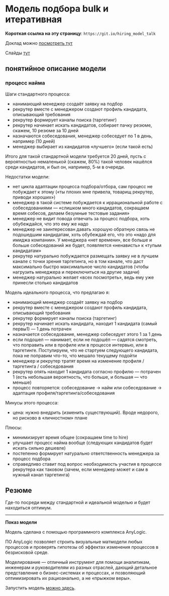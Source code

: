 # Модель подбора bulk и итеративная

**Короткая ссылка на эту страницу**: `https://git.io/hiring_model_talk`

Доклад можно [посмотреть тут](https://www.youtube.com/watch?v=CuBmbnGeC6M)

Слайды [тут](hiring-bulk-vs-iterations.key)


## понятийное описание модели

### процесс найма

Шаги стандартного процесса:
- нанимающий менеджер создаёт заявку на подбор
- рекрутер вместе с менеджером создают профиль кандидата, описывающий требования
- рекрутер формирует каналы поиска (таргетинг)
- рекрутер начинает искать кандидатов, собирает пачку резюме, скажем, 10 резюме за 10 дней
- назначаются собеседования, менеджер собеседует по 1 в день, например (10 дней)
- менеджер выбирает из кандидатов «лучшего» (если такой есть)

Итого для такой стандартной модели требуется 20 дней, пусть с вероятностью немаленькой (скажем, 80%) такой человек нашёлся среди кандидатов, и был он, например, 5-м в очереди.

Недостатки модели:
- нет цикла адаптации процесса подбора/отбора, сам процесс не побуждает к этому («ты плохих мне привела, товарищ рекрутер, приводи хороших»)
- менеджер в такой системе побуждается к иррациональной работе с собеседованиями — «слишком много кандидатов, сокращаем время собесов, делаем безумные тестовые задания»
- менеджер не видит повода отвечать за процесс подбора, хоть обубеждайся, что это ему же надо
- менеджер не заинтересован давать хорошую обратную связь не подошедшим кандидатам, хоть обубеждай его, что это «надо для имиджа компании». У менеджера «нет времени», все больше и больше собеседований же будет, появляется «ненависть» к «тупым кандидатам»
- рекрутер натурально побуждается размещать заявку не в лучшем канале с точки зрения таргетинга, но в том канале, что даст максимально быстро максимальное число кандидатов (чтобы нагрузить менеджера и переключиться на другие задачи)
- менеджер натурально желает «всех посмотреть», ведь ему уже принесли столько кандидатов

Модель идеального процесса, что предлагаю я:
- нанимающий менеджер создаёт заявку на подбор
- рекрутер вместе с менеджером создают профиль кандидата, описывающий требования
- рекрутер формирует каналы поиска (таргетинг)
- рекрутер начинает искать кандидата, находит 1 кандидата (самый первы1) — 1 день потрачен
- назначается собеседование, менеджер собеседует этого 1 за 1 день
- если подошел — нанимает, если не подошёл — садятся смотреть, что поправить или в профиле или в процессе интервью, или в таргетинге. Постулируем, что не стартуем следующего кандидата, пока не поправим что-то, что мешало текущему подойти
- менеджер и рекрутер тратят время на изменение профиля / таргетинга / собеседования
- рекрутер опять находит 1 кандидата согласно профилю — потрачен 1 (есть небольшая вероятность, что больше, и большая — что меньше)
- процесс повторяется: собеседование -> найм или собеседование -> адаптация профиля/таргетинга/собеседования

Минусы этого процесса:
- цена: нужно внедрить (изменить существующий). Вроде недорого, но рисково в «личностном» плане

Плюсы:
- минимизирует время общее (сокращаем time to hire)
- улучшает процесс найма вообще (следующих кандидатов будет искать сильно дешевле)
- постепенно формирует натурально ответственность менеджера за процесс подбора
- справедливо ставит под вопрос необходимость участия в процессе рекрутера как таковом (зачем, если менеджер может и сам в нужный канал таргетинга)


## Резюме

Где-то посреди между стандартной и идеальной моделью и будет находиться оптимум.


--------

**Показ модели**

Модель сделана с помощью программного комплекса AnyLogic.

ПО AnyLogic позволяет строить визуальные матмодели любых процессов и проверять гипотезы об эффектах изменения процессов в безрисковой среде.

Моделирование — отличный инструмент для помощи аналитикам, инженерам и руководителям из разных отраслей, дающий детальное представление о бизнес-системах и процессах, и позволяющий оптимизировать их рациоанально, а не «прыжком веры».

Запустить модель [можно здесь](https://cloud.anylogic.com/model/a66875c0-7b08-4042-b55f-4b36c7127a98?mode=SETTINGS&tab=GENERAL).


